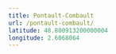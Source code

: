 ```yaml
---
title: Pontault-Combault
url: /pontault-combault/
latitude: 48.800913200000004
longitude: 2.6068064
---
```


